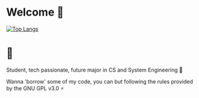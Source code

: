 # Welcome 👋

[![Top Langs](https://github-readme-stats.vercel.app/api/top-langs/?username=alessandro-ilie)](https://github.com/alessandro-ilie/alessandro-ilie)

# 🤔

Student, tech passionate, future major in CS and System Engineering 🌱

Wanna 'borrow' some of my code, you can but following the rules provided by the GNU GPL v3.0 ⚡
#
